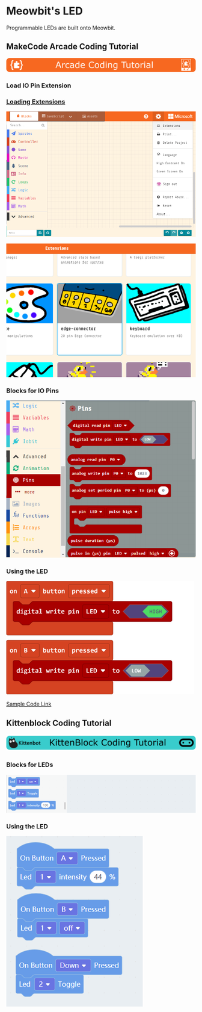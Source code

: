 # Meowbit's LED

Programmable LEDs are built onto Meowbit.

## MakeCode Arcade Coding Tutorial

![](./images/acbanner1.png)

### Load IO Pin Extension

### [Loading Extensions](../Makecode/powerBrickMC)

![](./images/sd5_1.png)

![](./images/led1_1.png)

### Blocks for IO Pins

![](./images/led2_1.png)

### Using the LED

![](./images/led3_1.png)

[Sample Code Link](https://makecode.com/_FHs7jp8L3erd)

##  Kittenblock Coding Tutorial

![](../functional_module/PWmodules/images/kbbanner.png)

### Blocks for LEDs

![](./images/kb10_2.png)

### Using the LED

![](./images/led4.png)